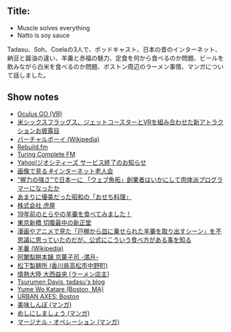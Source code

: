 ## Title: 
- Muscle solves everything
- Natto is soy sauce

Tadasu、Soh、Coelaの3人で、ポッドキャスト、日本の昔のインターネット、納豆と醤油の違い、羊羹と赤福の魅力、定食を何から食べるのか問題、ビールを飲みながら白米を食べるのか問題、ボストン周辺のラーメン事情、マンガについて話しました。

## Show notes
- [Oculus GO (VR)](https://www.oculus.com/go/)
- [米シックスフラッグス、ジェットコースターとVRを組み合わせた新アトラクションお披露目](http://ar-bito.com/2017/04/06/%E7%B1%B3%E3%82%B7%E3%83%83%E3%82%AF%E3%82%B9%E3%83%95%E3%83%A9%E3%83%83%E3%82%B0%E3%82%B9%E3%80%81%E3%82%B8%E3%82%A7%E3%83%83%E3%83%88%E3%82%B3%E3%83%BC%E3%82%B9%E3%82%BF%E3%83%BC%E3%81%A8vr%E3%82%92/)
- [バーチャルボーイ (Wikipedia)](https://ja.wikipedia.org/wiki/%E3%83%90%E3%83%BC%E3%83%81%E3%83%A3%E3%83%AB%E3%83%9C%E3%83%BC%E3%82%A4)
- [Rebuild.fm](http://rebuild.fm)
- [Turing Complete FM](https://turingcomplete.fm/)
- [Yahoo!ジオシティーズ サービス終了のお知らせ](https://info-geocities.yahoo.co.jp/close/index.html)
- [画像で見る #インターネット老人会](https://togetter.com/li/840220)
- [“握力の強さ”で日本一に 「ウェブ魚拓」創業者はいかにして肉体派プログラマーになったか](https://orcarl.com/gyotaku2/)
- [あまりに優美だった昭和の「おせち料理」](https://myjitsu.jp/archives/39953)
- [株式会社 虎屋](https://www.toraya-group.co.jp/)
- [19年前のとらやの羊羹を食べてみました！](https://blog-mareeba.com/2018/04/21/yo-kan/)
- [東京新橋 切腹最中の新正堂](http://www.shinshodoh.co.jp/)
- [漫画やアニメで見た「戸棚から皿に乗せられた羊羹を取り出すシーン」を不思議に思っていたのだが、公式にこういう食べ方がある事を知る](https://togetter.com/li/1302555)
- [羊羹 (Wikipedia)](https://ja.wikipedia.org/wiki/%E7%BE%8A%E7%BE%B9)
- [阿闍梨餅本舗 京菓子司 -満月-](http://www.ajyarimochi.com/)
- [松下製麺所 (香川県高松市中野町)](https://tabelog.com/kagawa/A3703/A370302/37000128/)
- [情熱大陸 大西益央 [ラーメン店主]](https://www.mbs.jp/jounetsu/2019/02_24.shtml)
- [Tsurumen Davis, tadasu's blog](https://snk-u.tumblr.com/post/183155751311/tsurumen-davis)
- [Yume Wo Katare (Boston, MA)](https://www.yumewokatare.com/)
- [URBAN AXES: Boston](https://urbanaxes.com/boston/)
- [美味しんぼ (マンガ)](https://www.amazon.co.jp/dp/B00AQRC8XE/ref=dp-kindle-redirect?_encoding=UTF8&btkr=1)
- [めしにしましょう (マンガ)](https://www.amazon.co.jp/dp/B01N8Q8DA7/ref=dp-kindle-redirect?_encoding=UTF8&btkr=1)
- [マージナル・オペレーション (マンガ)](https://www.amazon.co.jp/%E3%83%9E%E3%83%BC%E3%82%B8%E3%83%8A%E3%83%AB%E3%83%BB%E3%82%AA%E3%83%9A%E3%83%AC%E3%83%BC%E3%82%B7%E3%83%A7%E3%83%B3%EF%BC%88%EF%BC%91%EF%BC%89-%E3%82%A2%E3%83%95%E3%82%BF%E3%83%8C%E3%83%BC%E3%83%B3%E3%82%B3%E3%83%9F%E3%83%83%E3%82%AF%E3%82%B9-%E8%8A%9D%E6%9D%91%E8%A3%95%E5%90%8F-ebook/dp/B00HD9J0ZW)
